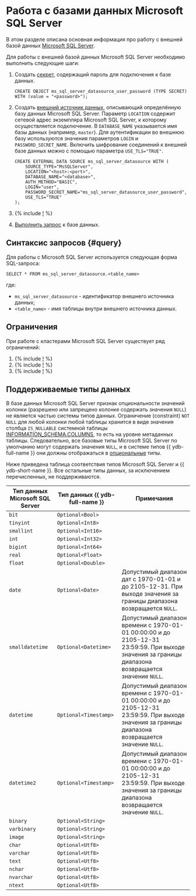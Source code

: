 # Работа с базами данных Microsoft SQL Server

В этом разделе описана основная информация про работу с внешней базой данных [Microsoft SQL Server](https://learn.microsoft.com/ru-ru/sql/?view=sql-server-ver16).

Для работы с внешней базой данных Microsoft SQL Server необходимо выполнить следующие шаги:
1. Создать [секрет](../datamodel/secrets.md), содержащий пароль для подключения к базе данных.

    ```yql
    CREATE OBJECT ms_sql_server_datasource_user_password (TYPE SECRET) WITH (value = "<password>");
    ```

1. Создать [внешний источник данных](../datamodel/external_data_source.md), описывающий определённую базу данных Microsoft SQL Server. Параметр `LOCATION` содержит сетевой адрес экземпляра Microsoft SQL Server, к которому осуществляется подключение. В `DATABASE_NAME` указывается имя базы данных (например, `master`). Для аутентификации во внешнюю базу используются значения параметров `LOGIN` и `PASSWORD_SECRET_NAME`. Включить шифрование соединений к внешней базе данных можно с помощью параметра `USE_TLS="TRUE"`.

    ```yql
    CREATE EXTERNAL DATA SOURCE ms_sql_server_datasource WITH (
        SOURCE_TYPE="MsSQLServer",
        LOCATION="<host>:<port>",
        DATABASE_NAME="<database>",
        AUTH_METHOD="BASIC",
        LOGIN="user",
        PASSWORD_SECRET_NAME="ms_sql_server_datasource_user_password",
        USE_TLS="TRUE"
    );
    ```

1. {% include [!](_includes/connector_deployment.md) %}
1. [Выполнить запрос](#query) к базе данных.

## Синтаксис запросов {#query}
Для работы с Microsoft SQL Server используется следующая форма SQL-запроса:

```yql
SELECT * FROM ms_sql_server_datasource.<table_name>
```

где:
- `ms_sql_server_datasource` - идентификатор внешнего источника данных;
- `<table_name>` - имя таблицы внутри внешнего источника данных.

## Ограничения

При работе с кластерами Microsoft SQL Server существует ряд ограничений:

1. {% include [!](_includes/supported_requests.md) %}
1. {% include [!](_includes/datetime_limits.md) %}
1. {% include [!](_includes/predicate_pushdown.md) %}

## Поддерживаемые типы данных

В базе данных Microsoft SQL Server признак опциональности значений колонки (разрешено или запрещено колонке содержать значения `NULL`) не является частью системы типов данных. Ограничение (constraint) `NOT NULL` для любой колонки любой таблицы хранится в виде значения столбца `IS_NULLABLE` системной таблицы [INFORMATION_SCHEMA.COLUMNS](https://learn.microsoft.com/ru-ru/sql/relational-databases/system-information-schema-views/columns-transact-sql?view=sql-server-ver16), то есть на уровне метаданных таблицы. Следовательно, все базовые типы Microsoft SQL Server по умолчанию могут содержать значения `NULL`, и в системе типов {{ ydb-full-name }} они должны отображаться в [опциональные](../../yql/reference/types/optional.md) типы.

Ниже приведена таблица соответствия типов Microsoft SQL Server и {{ ydb-short-name }}. Все остальные типы данных, за исключением перечисленных, не поддерживаются.

|Тип данных Microsoft SQL Server|Тип данных {{ ydb-full-name }}|Примечания|
|---|----|------|
|`bit`|`Optional<Bool>`||
|`tinyint`|`Optional<Int8>`||
|`smallint`|`Optional<Int16>`||
|`int`|`Optional<Int32>`||
|`bigint`|`Optional<Int64>`||
|`real`|`Optional<Float>`||
|`float`|`Optional<Double>`||
|`date`|`Optional<Date>`|Допустимый диапазон дат с 1970-01-01 и до 2105-12-31. При выходе значения за границы диапазона возвращается `NULL`.|
|`smalldatetime`|`Optional<Datetime>`|Допустимый диапазон времени с 1970-01-01 00:00:00 и до 2105-12-31 23:59:59. При выходе значения за границы диапазона возвращается значение `NULL`.|
|`datetime`|`Optional<Timestamp>`|Допустимый диапазон времени с 1970-01-01 00:00:00 и до 2105-12-31 23:59:59. При выходе значения за границы диапазона возвращается значение `NULL`.|
|`datetime2`|`Optional<Timestamp>`|Допустимый диапазон времени с 1970-01-01 00:00:00 и до 2105-12-31 23:59:59. При выходе значения за границы диапазона возвращается значение `NULL`.|
|`binary`|`Optional<String>`||
|`varbinary`|`Optional<String>`||
|`image`|`Optional<String>`||
|`char`|`Optional<Utf8>`||
|`varchar`|`Optional<Utf8>`||
|`text`|`Optional<Utf8>`||
|`nchar`|`Optional<Utf8>`||
|`nvarchar`|`Optional<Utf8>`||
|`ntext`|`Optional<Utf8>`||
